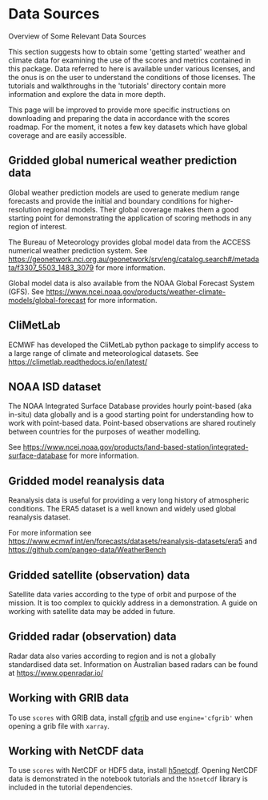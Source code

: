 # Data Sources

Overview of Some Relevant Data Sources

This section suggests how to obtain some 'getting started' weather and climate data for examining the use of the scores and metrics contained in this package. Data referred to here is available under various licenses, and the onus is on the user to understand the conditions of those licenses. The tutorials and walkthroughs in the 'tutorials' directory contain more information and explore the data in more depth.

This page will be improved to provide more specific instructions on downloading and preparing the data in accordance with the scores roadmap. For the moment, it notes a few key datasets which have global coverage and are easily accessible.

## Gridded global numerical weather prediction data
Global weather prediction models are used to generate medium range forecasts and provide the initial and boundary conditions for higher-resolution regional models. Their global coverage makes them a good starting point for demonstrating the application of scoring methods in any region of interest.

The Bureau of Meteorology provides global model data from the ACCESS numerical weather prediction system. See https://geonetwork.nci.org.au/geonetwork/srv/eng/catalog.search#/metadata/f3307_5503_1483_3079 for more information.

Global model data is also available from the NOAA Global Forecast System (GFS). See https://www.ncei.noaa.gov/products/weather-climate-models/global-forecast for more information.

## CliMetLab
ECMWF has developed the CliMetLab python package to simplify access to a large range of climate and meteorological datasets. See https://climetlab.readthedocs.io/en/latest/

## NOAA ISD dataset
The NOAA Integrated Surface Database provides hourly point-based (aka in-situ) data globally and is a good starting point for understanding how to work with point-based data. Point-based observations are shared routinely between countries for the purposes of weather modelling.

See https://www.ncei.noaa.gov/products/land-based-station/integrated-surface-database for more information.

## Gridded model reanalysis data
Reanalysis data is useful for providing a very long history of atmospheric conditions. The ERA5 dataset is a well known and widely used global reanalysis dataset.

For more information see https://www.ecmwf.int/en/forecasts/datasets/reanalysis-datasets/era5 and
https://github.com/pangeo-data/WeatherBench

## Gridded satellite (observation) data
Satellite data varies according to the type of orbit and purpose of the mission. It is too complex to quickly address in a demonstration. A guide on working with satellite data may be added in future.

## Gridded radar (observation) data
Radar data also varies according to region and is not a globally standardised data set. Information on Australian based radars can be found at https://www.openradar.io/

## Working with GRIB data
To use `scores` with GRIB data, install [cfgrib](https://github.com/ecmwf/cfgrib) and use `engine='cfgrib'` when opening a grib file with `xarray`.

## Working with NetCDF data
To use `scores` with NetCDF or HDF5 data, install [h5netcdf](https://github.com/h5netcdf/h5netcdf). Opening NetCDF data is demonstrated in the notebook tutorials and the `h5netcdf` library is included in the tutorial dependencies.
